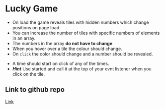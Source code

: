 # Lucky Game

- On load the game reveals tiles with hidden numbers which change positions on page load.
- You can increase the number of tiles with specific numbers of elements in an array.
- The numbers in the array **do not have to change**
- When you hover over a tile the colour should change.
- On `click` the color should change and a number should be revealed.

* A time should start on click of any of the times.
* **_Hint_** Use started and call it at the top of your evnt listener when you click on the tile.

## Link to github repo

[Link](https://tochiskool.github.io/whostartsfirst/)
